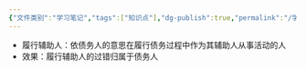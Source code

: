```yaml
---
{"文件类别":"学习笔记","tags":["知识点"],"dg-publish":true,"permalink":"/学习笔记/知识点/履行辅助人/","dgPassFrontmatter":true,"noteIcon":""}
---
```


- 履行辅助人：依债务人的意思在履行债务过程中作为其辅助人从事活动的人
- 效果：履行辅助人的过错归属于债务人